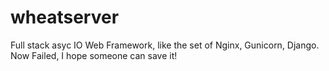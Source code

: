 wheatserver
===========

Full stack asyc IO Web Framework, like the set of Nginx, Gunicorn, Django.  Now Failed, I hope someone can save it!